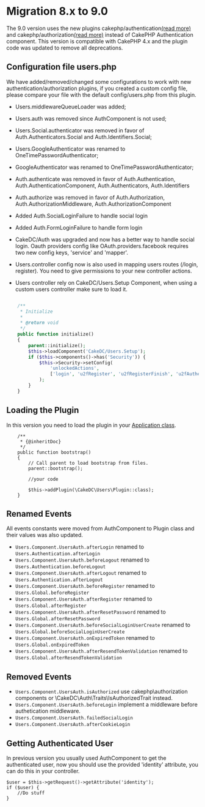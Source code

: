 Migration 8.x to 9.0
======================

The 9.0 version uses the new plugins cakephp/authentication[(read more)](../Authentication.md) and cakephp/authorization[(read more)](../Authorization.md)  instead of CakePHP
Authentication component. This version is compatible with CakePHP 4.x and the plugin
code was updated to remove all deprecations. 

Configuration file users.php
----------------------------
We have added/removed/changed some configurations to work with new authentication/authorization
plugins, if you created a custom config file, please compare your file with the default
config/users.php from this plugin.

* Users.middlewareQueueLoader was added;

* Users.auth was removed since AuthComponent is not used;

* Users.Social.authenticator was removed in favor of Auth.Authenticators.Social and Auth.Identifiers.Social;

* Users.GoogleAuthenticator was renamed to OneTimePasswordAuthenticator;

* GoogleAuthenticator was renamed to OneTimePasswordAuthenticator;

* Auth.authenticate was removed in favor of Auth.Authentication, Auth.AuthenticationComponent,
Auth.Authenticators, Auth.Identifiers

* Auth.authorize was removed in favor of Auth.Authorization, Auth.AuthorizationMiddleware,
Auth.AuthorizationComponent

* Added Auth.SocialLoginFailure to handle social login

* Added Auth.FormLoginFailure to handle form login

* CakeDC/Auth was upgraded and now has a better way to handle social login. 
Oauth providers config like OAuth.providers.facebook requires two new config keys, 'service' and 'mapper'.

* Users.controller config now is also used in mapping users routes (/login, register).
You need to give permissions to your new controller actions.

* Users controller rely on CakeDC/Users.Setup Component, when using a custom users controller make sure to load it.
```php

    /**
     * Initialize
     *
     * @return void
     */
    public function initialize()
    {
        parent::initialize();
        $this->loadComponent('CakeDC/Users.Setup');
        if ($this->components()->has('Security')) {
            $this->Security->setConfig(
                'unlockedActions',
                ['login', 'u2fRegister', 'u2fRegisterFinish', 'u2fAuthenticate', 'u2fAuthenticateFinish']
            );
        }
    }
```

Loading the Plugin
------------------
In this version you need to load the plugin in your [Application class](https://github.com/cakephp/app/blob/master/src/Application.php).
```
    /**
     * {@inheritDoc}
     */
    public function bootstrap()
    {
        // Call parent to load bootstrap from files.
        parent::bootstrap();
        
        //your code
       
        $this->addPlugin(\CakeDC\Users\Plugin::class);
    }
```

Renamed Events
--------------
All events constants were moved from AuthComponent to Plugin class and
their values was also updated.

* `Users.Component.UsersAuth.afterLogin` renamed to `Users.Authentication.afterLogin`
* `Users.Component.UsersAuth.beforeLogout` renamed to `Users.Authentication.beforeLogout`
* `Users.Component.UsersAuth.afterLogout` renamed to `Users.Authentication.afterLogout`
* `Users.Component.UsersAuth.beforeRegister` renamed to `Users.Global.beforeRegister`
* `Users.Component.UsersAuth.afterRegister` renamed to `Users.Global.afterRegister`
* `Users.Component.UsersAuth.afterResetPassword` renamed to `Users.Global.afterResetPassword`
* `Users.Component.UsersAuth.beforeSocialLoginUserCreate` renamed to `Users.Global.beforeSocialLoginUserCreate`
* `Users.Component.UsersAuth.onExpiredToken` renamed to `Users.Global.onExpiredToken`
* `Users.Component.UsersAuth.afterResendTokenValidation` renamed to `Users.Global.afterResendTokenValidation`

Removed Events
--------------
* `Users.Component.UsersAuth.isAuthorized` use cakephp\authorization components or \CakeDC\Auth\Traits\IsAuthorizedTrait instead.
* `Users.Component.UsersAuth.beforeLogin` implement a middleware before authetication middleware.
* `Users.Component.UsersAuth.failedSocialLogin`
* `Users.Component.UsersAuth.afterCookieLogin`

Getting Authenticated User
--------------------------

In previous version you usually used AuthComponent to get the authenticated
user, now you should use the provided 'identity' attribute, you can do this
in your controller.

```
$user = $this->getRequest()->getAttribute('identity');
if ($user) {
    //Do stuff
}
```
